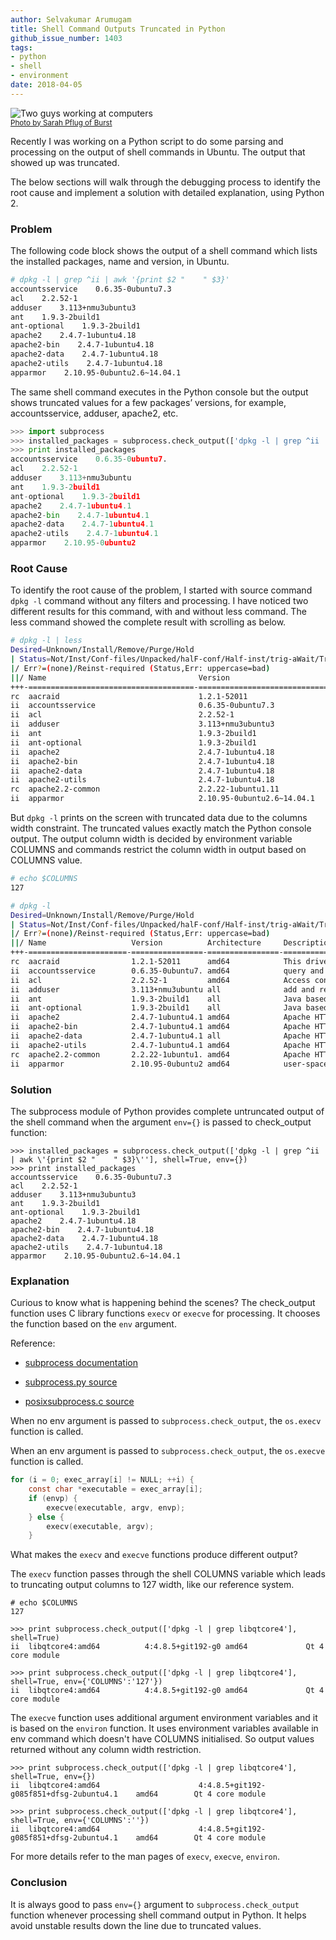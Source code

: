 ```yaml
---
author: Selvakumar Arumugam
title: Shell Command Outputs Truncated in Python
github_issue_number: 1403
tags:
- python
- shell
- environment
date: 2018-04-05
---
```


<img src="/blog/2018/04/shell-command-outputs-truncated-in-python/programmers-reviewing-code-on-computer_925x.jpg" alt="Two guys working at computers" /><br />
<small>[Photo by Sarah Pflug of Burst](https://burst.shopify.com/photos/programmers-reviewing-code-on-computer)</small>

Recently I was working on a Python script to do some parsing and processing on the output of shell commands in Ubuntu. The output that showed up was truncated.

The below sections will walk through the debugging process to identify the root cause and implement a solution with detailed explanation, using Python 2.

### Problem

The following code block shows the output of a shell command which lists the installed packages, name and version, in Ubuntu.

```bash
# dpkg -l | grep ^ii | awk '{print $2 "    " $3}'
accountsservice    0.6.35-0ubuntu7.3
acl    2.2.52-1
adduser    3.113+nmu3ubuntu3
ant    1.9.3-2build1
ant-optional    1.9.3-2build1
apache2    2.4.7-1ubuntu4.18
apache2-bin    2.4.7-1ubuntu4.18
apache2-data    2.4.7-1ubuntu4.18
apache2-utils    2.4.7-1ubuntu4.18
apparmor    2.10.95-0ubuntu2.6~14.04.1
```

The same shell command executes in the Python console but the output shows truncated values for a few packages’ versions, for example, accountsservice, adduser, apache2, etc.

```python
>>> import subprocess
>>> installed_packages = subprocess.check_output(['dpkg -l | grep ^ii | awk \'{print $2 "    " $3}\''], shell=True)
>>> print installed_packages
accountsservice    0.6.35-0ubuntu7.
acl    2.2.52-1
adduser    3.113+nmu3ubuntu
ant    1.9.3-2build1
ant-optional    1.9.3-2build1
apache2    2.4.7-1ubuntu4.1
apache2-bin    2.4.7-1ubuntu4.1
apache2-data    2.4.7-1ubuntu4.1
apache2-utils    2.4.7-1ubuntu4.1
apparmor    2.10.95-0ubuntu2
```

### Root Cause

To identify the root cause of the problem, I started with source command `dpkg -l` command without any filters and processing. I have noticed two different results for this command, with and without less command. The less command showed the complete result with scrolling as below.

```bash
# dpkg -l | less
Desired=Unknown/Install/Remove/Purge/Hold
| Status=Not/Inst/Conf-files/Unpacked/halF-conf/Half-inst/trig-aWait/Trig-pend
|/ Err?=(none)/Reinst-required (Status,Err: uppercase=bad)
||/ Name                                  Version                                    Architecture Description
+++-=====================================-==========================================-============-===============================================================================
rc  aacraid                               1.2.1-52011                                amd64        This driver supports Adaptec by PMC aacraid family of cards.
ii  accountsservice                       0.6.35-0ubuntu7.3                          amd64        query and manipulate user account information
ii  acl                                   2.2.52-1                                   amd64        Access control list utilities
ii  adduser                               3.113+nmu3ubuntu3                          all          add and remove users and groups
ii  ant                                   1.9.3-2build1                              all          Java based build tool like make
ii  ant-optional                          1.9.3-2build1                              all          Java based build tool like make - optional libraries
ii  apache2                               2.4.7-1ubuntu4.18                          amd64        Apache HTTP Server
ii  apache2-bin                           2.4.7-1ubuntu4.18                          amd64        Apache HTTP Server (binary files and modules)
ii  apache2-data                          2.4.7-1ubuntu4.18                          all          Apache HTTP Server (common files)
ii  apache2-utils                         2.4.7-1ubuntu4.18                          amd64        Apache HTTP Server (utility programs for web servers)
rc  apache2.2-common                      2.2.22-1ubuntu1.11                         amd64        Apache HTTP Server common files
ii  apparmor                              2.10.95-0ubuntu2.6~14.04.1                 amd64        user-space parser utility for AppArmor
```

But `dpkg -l` prints on the screen with truncated data due to the columns width constraint. The truncated values exactly match the Python console output. The output column width is decided by environment variable COLUMNS and commands restrict the column width in output based on COLUMNS value.

```bash
# echo $COLUMNS
127

# dpkg -l
Desired=Unknown/Install/Remove/Purge/Hold
| Status=Not/Inst/Conf-files/Unpacked/halF-conf/Half-inst/trig-aWait/Trig-pend
|/ Err?=(none)/Reinst-required (Status,Err: uppercase=bad)
||/ Name                   Version          Architecture     Description
+++-======================-================-================-==================================================
rc  aacraid                1.2.1-52011      amd64            This driver supports Adaptec by PMC aacraid family
ii  accountsservice        0.6.35-0ubuntu7. amd64            query and manipulate user account information
ii  acl                    2.2.52-1         amd64            Access control list utilities
ii  adduser                3.113+nmu3ubuntu all              add and remove users and groups
ii  ant                    1.9.3-2build1    all              Java based build tool like make
ii  ant-optional           1.9.3-2build1    all              Java based build tool like make - optional librari
ii  apache2                2.4.7-1ubuntu4.1 amd64            Apache HTTP Server
ii  apache2-bin            2.4.7-1ubuntu4.1 amd64            Apache HTTP Server (binary files and modules)
ii  apache2-data           2.4.7-1ubuntu4.1 all              Apache HTTP Server (common files)
ii  apache2-utils          2.4.7-1ubuntu4.1 amd64            Apache HTTP Server (utility programs for web serve
rc  apache2.2-common       2.2.22-1ubuntu1. amd64            Apache HTTP Server common files
ii  apparmor               2.10.95-0ubuntu2 amd64            user-space parser utility for AppArmor
```

### Solution

The subprocess module of Python provides complete untruncated output of the shell command when the argument `env={}` is passed to check_output function:

```
>>> installed_packages = subprocess.check_output(['dpkg -l | grep ^ii | awk \'{print $2 "    " $3}\''], shell=True, env={})
>>> print installed_packages
accountsservice    0.6.35-0ubuntu7.3
acl    2.2.52-1
adduser    3.113+nmu3ubuntu3
ant    1.9.3-2build1
ant-optional    1.9.3-2build1
apache2    2.4.7-1ubuntu4.18
apache2-bin    2.4.7-1ubuntu4.18
apache2-data    2.4.7-1ubuntu4.18
apache2-utils    2.4.7-1ubuntu4.18
apparmor    2.10.95-0ubuntu2.6~14.04.1
```

### Explanation

Curious to know what is happening behind the scenes? The check_output function uses C library functions `execv` or `execve` for processing. It chooses the function based on the `env` argument.

Reference:

 - [subprocess documentation](https://docs.python.org/2/library/subprocess.html)

 - [subprocess.py source](https://github.com/python/cpython/blob/master/Lib/subprocess.py)

 - [posixsubprocess.c source](https://github.com/google/python-subprocess32/blob/master/_posixsubprocess.c)

When no env argument is passed to `subprocess.check_output`, the `os.execv` function is called.

When an env argument is passed to `subprocess.check_output`, the `os.execve` function is called.

```c
for (i = 0; exec_array[i] != NULL; ++i) {
    const char *executable = exec_array[i];
    if (envp) {
        execve(executable, argv, envp);
    } else {
        execv(executable, argv);
    }
```

What makes the `execv` and `execve` functions produce different output?

The `execv` function passes through the shell COLUMNS variable which leads to truncating output columns to 127 width, like our reference system.

```
# echo $COLUMNS
127

>>> print subprocess.check_output(['dpkg -l | grep libqtcore4'], shell=True)
ii  libqtcore4:amd64          4:4.8.5+git192-g0 amd64             Qt 4 core module

>>> print subprocess.check_output(['dpkg -l | grep libqtcore4'], shell=True, env={'COLUMNS':'127'})
ii  libqtcore4:amd64          4:4.8.5+git192-g0 amd64             Qt 4 core module
```

The `execve` function uses additional argument environment variables and it is based on the `environ` function. It uses environment variables available in env command which doesn't have COLUMNS initialised. So output values returned without any column width restriction.

```
>>> print subprocess.check_output(['dpkg -l | grep libqtcore4'], shell=True, env={})
ii  libqtcore4:amd64                      4:4.8.5+git192-g085f851+dfsg-2ubuntu4.1    amd64        Qt 4 core module

>>> print subprocess.check_output(['dpkg -l | grep libqtcore4'], shell=True, env={'COLUMNS':''})
ii  libqtcore4:amd64                      4:4.8.5+git192-g085f851+dfsg-2ubuntu4.1    amd64        Qt 4 core module

```

For more details refer to the man pages of `execv`, `execve`, `environ`.

### Conclusion

It is always good to pass `env={}` argument to `subprocess.check_output` function whenever processing shell command output in Python. It helps avoid unstable results down the line due to truncated values.
